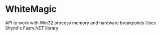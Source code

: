 WhiteMagic
=========

API to work with Win32 process memory and hardware breakpoints
Uses Shynd's Fasm.NET library

